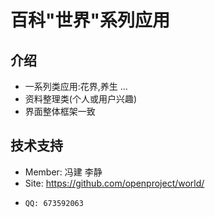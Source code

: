 ﻿百科"世界"系列应用
==============================

介绍
--------
- 一系列类应用:花界,养生 ...
- 资料整理类(个人或用户兴趣)
- 界面整体框架一致

技术支持
------------------------------------
- Member: 冯建 李静
-   Site: <https://github.com/openproject/world/>
-     QQ: 673592063
